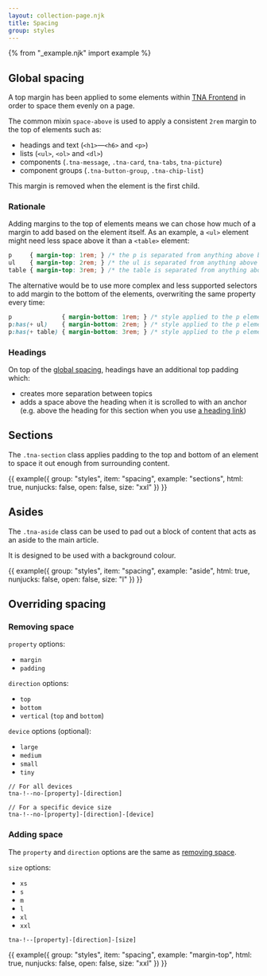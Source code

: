 ```yaml
---
layout: collection-page.njk
title: Spacing
group: styles
---
```


{% from "_example.njk" import example %}

## Global spacing

A top margin has been applied to some elements within [TNA Frontend](https://github.com/nationalarchives/tna-frontend) in order to space them evenly on a page.

The common mixin `space-above` is used to apply a consistent `2rem` margin to the top of elements such as:

- headings and text (`<h1>`&mdash;`<h6>` and `<p>`)
- lists (`<ul>`, `<ol>` and `<dl>`)
- components (`.tna-message`, `.tna-card`, `tna-tabs`, `tna-picture`)
- component groups (`.tna-button-group`, `.tna-chip-list`)

This margin is removed when the element is the first child.

### Rationale

Adding margins to the top of elements means we can chose how much of a margin to add based on the element itself. As an example, a `<ul>` element might need less space above it than a `<table>` element:

```css
p     { margin-top: 1rem; } /* the p is separated from anything above by 1rem */
ul    { margin-top: 2rem; } /* the ul is separated from anything above by 2rem */
table { margin-top: 3rem; } /* the table is separated from anything above by 3rem */
```

The alternative would be to use more complex and less supported selectors to add margin to the bottom of the elements, overwriting the same property every time:

```css
p              { margin-bottom: 1rem; } /* style applied to the p element */
p:has(+ ul)    { margin-bottom: 2rem; } /* style applied to the p element */
p:has(+ table) { margin-bottom: 3rem; } /* style applied to the p element */
```

### Headings

On top of the [global spacing](#global-spacing), headings have an additional top padding which:

- creates more separation between topics
- adds a space above the heading when it is scrolled to with an anchor (e.g. above the heading for this section when you use [a heading link](#headings))

## Sections

The `.tna-section` class applies padding to the top and bottom of an element to space it out enough from surrounding content.

{{ example({ group: "styles", item: "spacing", example: "sections", html: true, nunjucks: false, open: false, size: "xxl" }) }}

## Asides

The `.tna-aside` class can be used to pad out a block of content that acts as an aside to the main article.

It is designed to be used with a background colour.

{{ example({ group: "styles", item: "spacing", example: "aside", html: true, nunjucks: false, open: false, size: "l" }) }}

## Overriding spacing

### Removing space

`property` options:

- `margin`
- `padding`

`direction` options:

- `top`
- `bottom`
- `vertical` (`top` and `bottom`)

`device` options (optional):

- `large`
- `medium`
- `small`
- `tiny`

```plain
// For all devices
tna-!--no-[property]-[direction]

// For a specific device size
tna-!--no-[property]-[direction]-[device]
```

### Adding space

The `property` and `direction` options are the same as [removing space](#removing-space).

`size` options:

- `xs`
- `s`
- `m`
- `l`
- `xl`
- `xxl`

```plain
tna-!--[property]-[direction]-[size]
```

{{ example({ group: "styles", item: "spacing", example: "margin-top", html: true, nunjucks: false, open: false, size: "xxl" }) }}
